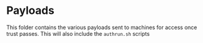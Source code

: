 # Payloads

This folder contains the various payloads sent to machines for access once trust
passes. This will also include the `authrun.sh` scripts

